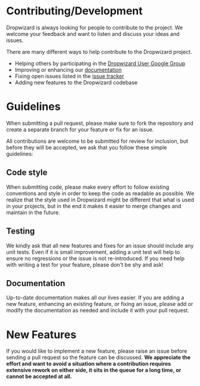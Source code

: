 Contributing/Development
===
Dropwizard is always looking for people to contribute to the project. We welcome your
feedback and want to listen and discuss your ideas and issues.

There are many different ways to help contribute to the Dropwizard project.

* Helping others by participating in the [Dropwizard User Google Group](https://groups.google.com/forum/#!forum/dropwizard-user)
* Improving or enhancing our [documentation](http://dropwizard.github.io/dropwizard/)
* Fixing open issues listed in the [issue tracker](https://github.com/dropwizard/dropwizard/issues?state=open)
* Adding new features to the Dropwizard codebase

Guidelines
===
When submitting a pull request, please make sure to fork the repository and create a
separate branch for your feature or fix for an issue.

All contributions are welcome to be submitted for review for inclusion, but before
they will be accepted, we ask that you follow these simple guidelines:

Code style
---
When submitting code, please make every effort to follow existing conventions and
style in order to keep the code as readable as possible. We realize that the style
used in Dropwizard might be different that what is used in your projects, but in the end
 it makes it easier to merge changes and maintain in the future.

Testing
---
We kindly ask that all new features and fixes for an issue should include any unit tests.
Even if it is small improvement, adding a unit test will help to ensure no regressions or the
issue is not re-introduced. If you need help with writing a test for your feature, please
don't be shy and ask!

Documentation
---
Up-to-date documentation makes all our lives easier. If you are adding a new feature,
enhancing an existing feature, or fixing an issue, please add or modify the documentation
as needed and include it with your pull request.

New Features
===
If you would like to implement a new feature, please raise an issue before sending a
pull request so the feature can be discussed. **We appreciate the effort and want
to avoid a situation where a contribution requires extensive rework on either side,
it sits in the queue for a long time, or cannot be accepted at all.**
